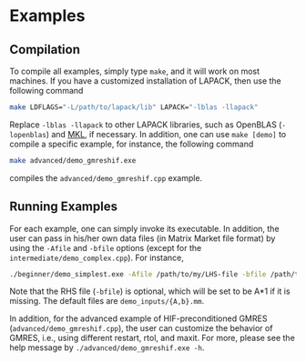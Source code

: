 # Examples #

## Compilation ##

To compile all examples, simply type `make`, and it will work on most machines. If you have a customized installation of LAPACK, then use the following command

```sh
make LDFLAGS="-L/path/to/lapack/lib" LAPACK="-lblas -llapack"
```

Replace `-lblas -llapack` to other LAPACK libraries, such as OpenBLAS (`-lopenblas`) and [MKL](https://software.intel.com/content/www/us/en/develop/tools/oneapi/components/onemkl/link-line-advisor.html), if necessary. In addition, one can use `make [demo]` to compile a specific example, for instance, the following command

```sh
make advanced/demo_gmreshif.exe
```

compiles the `advanced/demo_gmreshif.cpp` example.

## Running Examples ##

For each example, one can simply invoke its executable. In addition, the user can pass in his/her own data files (in Matrix Market file format) by using the `-Afile` and `-bfile` options (except for the `intermediate/demo_complex.cpp`). For instance,

```sh
./beginner/demo_simplest.exe -Afile /path/to/my/LHS-file -bfile /path/to/my/RHS-file
```

Note that the RHS file (`-bfile`) is optional, which will be set to be A*1 if it is missing. The default files are `demo_inputs/{A,b}.mm`.

In addition, for the advanced example of HIF-preconditioned GMRES (`advanced/demo_gmreshif.cpp`), the user can customize the behavior of GMRES, i.e., using different restart, rtol, and maxit. For more, please see the help message by `./advanced/demo_gmreshif.exe -h`.
